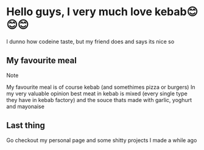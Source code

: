 # Hello guys, I very much love kebab😊😊😊
I dunno how codeine taste, but my friend does and says its nice so

## My favourite meal
> [!NOTE]
> My favourite meal is of course kebab (and somethimes pizza or burgers)
In my very valuable opinion best meat in kebab is mixed (every single type they have in kebab factory) and the souce thats made with garlic, yoghurt and mayonaise

## Last thing
Go checkout my personal page and some shitty projects I made a while ago
